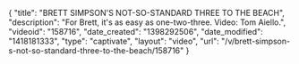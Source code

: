 {
    "title": "BRETT SIMPSON'S NOT-SO-STANDARD THREE TO THE BEACH",
    "description": "For Brett, it's as easy as one-two-three. Video: Tom Aiello.",
    "videoid": "158716",
    "date_created": "1398292506",
    "date_modified": "1418181333",
    "type": "captivate",
    "layout": "video",
    "url": "\/v\/brett-simpson-s-not-so-standard-three-to-the-beach\/158716"
}